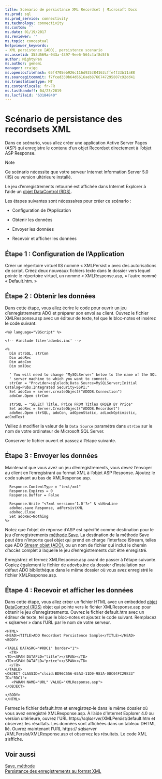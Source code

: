 ```yaml
---
title: Scénario de persistance XML Recordset | Microsoft Docs
ms.prod: sql
ms.prod_service: connectivity
ms.technology: connectivity
ms.custom: ''
ms.date: 01/19/2017
ms.reviewer: ''
ms.topic: conceptual
helpviewer_keywords:
- XML persistence [ADO], persistence scenario
ms.assetid: 353d569a-043a-4397-9ee6-564c4af8d5f6
author: MightyPen
ms.author: genemi
manager: craigg
ms.openlocfilehash: 65f4705eb926c116d935384163cffe4f33b11a88
ms.sourcegitcommit: f7fced330b64d6616aeb8766747295807c92dd41
ms.translationtype: MT
ms.contentlocale: fr-FR
ms.lasthandoff: 04/23/2019
ms.locfileid: "63184840"
---
```

# <a name="xml-recordset-persistence-scenario"></a>Scénario de persistance des recordsets XML
Dans ce scénario, vous allez créer une application Active Server Pages (ASP) qui enregistre le contenu d’un objet Recordset directement à l’objet ASP Response.  
  
> [!NOTE]
>  Ce scénario nécessite que votre serveur Internet Information Server 5.0 (IIS) ou version ultérieure installé.  
  
 Le jeu d’enregistrements retourné est affichée dans Internet Explorer à l’aide un [objet DataControl (RDS)](../../../ado/reference/rds-api/datacontrol-object-rds.md).  
  
 Les étapes suivantes sont nécessaires pour créer ce scénario :  
  
-   Configuration de l’Application  
  
-   Obtenir les données  
  
-   Envoyer les données  
  
-   Recevoir et afficher les données  
  
## <a name="step-1-set-up-the-application"></a>Étape 1 : Configuration de l’Application  
 Créer un répertoire virtuel IIS nommé « XMLPersist » avec des autorisations de script. Créez deux nouveaux fichiers texte dans le dossier vers lequel pointe le répertoire virtuel, un nommé « XMLResponse.asp, » l’autre nommé « Default.htm. »  
  
## <a name="step-2-get-the-data"></a>Étape 2 : Obtenir les données  
 Dans cette étape, vous allez écrire le code pour ouvrir un jeu d’enregistrements ADO et préparer son envoi au client. Ouvrez le fichier XMLResponse.asp avec un éditeur de texte, tel que le bloc-notes et insérez le code suivant.  
  
```  
<%@ language="VBScript" %>  
  
<!-- #include file='adovbs.inc' -->  
  
<%  
  Dim strSQL, strCon  
  Dim adoRec   
  Dim adoCon   
  Dim xmlDoc   
  
  ' You will need to change "MySQLServer" below to the name of the SQL   
  ' server machine to which you want to connect.  
  strCon = "Provider=sqloledb;Data Source=MySQLServer;Initial Catalog=Pubs;Integrated Security=SSPI;"  
  Set adoCon = server.createObject("ADODB.Connection")  
  adoCon.Open strCon  
  
  strSQL = "SELECT Title, Price FROM Titles ORDER BY Price"  
  Set adoRec = Server.CreateObject("ADODB.Recordset")  
  adoRec.Open strSQL, adoCon, adOpenStatic, adLockOptimistic, adCmdText  
```  
  
 Veillez à modifier la valeur de la `Data Source` paramètre dans `strCon` sur le nom de votre ordinateur de Microsoft SQL Server.  
  
 Conserver le fichier ouvert et passez à l’étape suivante.  
  
## <a name="step-3-send-the-data"></a>Étape 3 : Envoyer les données  
 Maintenant que vous avez un jeu d’enregistrements, vous devez l’envoyer au client en l’enregistrant au format XML à l’objet ASP Response. Ajoutez le code suivant au bas de XMLResponse.asp.  
  
```  
  Response.ContentType = "text/xml"  
  Response.Expires = 0  
  Response.Buffer = False  
  
  Response.Write "<?xml version='1.0'?>" & vbNewLine  
  adoRec.save Response, adPersistXML  
  adoRec.Close  
  Set adoRec=Nothing  
%>  
```  
  
 Notez que l’objet de réponse d’ASP est spécifié comme destination pour le jeu d’enregistrements [méthode Save](../../../ado/reference/ado-api/save-method.md). La destination de la méthode Save peut être n’importe quel objet qui prend en charge l’interface IStream, telles que ADO [Stream objet (ADO)](../../../ado/reference/ado-api/stream-object-ado.md), ou un nom de fichier qui inclut le chemin d’accès complet à laquelle le jeu d’enregistrements doit être enregistré.  
  
 Enregistrez et fermez XMLResponse.asp avant de passer à l’étape suivante. Copiez également le fichier de adovbs.inc du dossier d’installation par défaut ADO bibliothèque dans le même dossier où vous avez enregistré le fichier XMLResponse.asp.  
  
## <a name="step-4-receive-and-display-the-data"></a>Étape 4 : Recevoir et afficher les données  
 Dans cette étape, vous allez créer un fichier HTML avec un embedded [objet DataControl (RDS)](../../../ado/reference/rds-api/datacontrol-object-rds.md) objet qui pointe vers le fichier XMLResponse.asp pour obtenir le jeu d’enregistrements. Ouvrez le fichier default.htm avec un éditeur de texte, tel que le bloc-notes et ajoutez le code suivant. Remplacez « sqlserver » dans l’URL par le nom de votre serveur.  
  
```  
<HTML>  
<HEAD><TITLE>ADO Recordset Persistence Sample</TITLE></HEAD>  
<BODY>  
  
<TABLE DATASRC="#RDC1" border="1">  
  <TR>  
<TD><SPAN DATAFLD="title"></SPAN></TD>  
<TD><SPAN DATAFLD="price"></SPAN></TD>  
  </TR>  
</TABLE>  
<OBJECT CLASSID="clsid:BD96C556-65A3-11D0-983A-00C04FC29E33" ID="RDC1">  
   <PARAM NAME="URL" VALUE="XMLResponse.asp">  
</OBJECT>  
  
</BODY>  
</HTML>  
```  
  
 Fermez le fichier default.htm et enregistrez-le dans le même dossier où vous avez enregistré XMLResponse.asp. À l’aide d’Internet Explorer 4.0 ou version ultérieure, ouvrez l’URL https://*sqlserver*/XMLPersist/default.htm et observez les résultats. Les données sont affichées dans un tableau DHTML lié. Ouvrez maintenant l’URL https:// *sqlserver* /XMLPersist/XMLResponse.asp et observez les résultats. Le code XML s’affiche.  
  
## <a name="see-also"></a>Voir aussi  
 [Save, méthode](../../../ado/reference/ado-api/save-method.md)   
 [Persistance des enregistrements au format XML](../../../ado/guide/data/persisting-records-in-xml-format.md)
